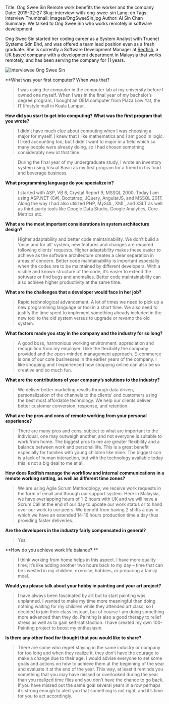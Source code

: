 Title: Ong Swee Sin Remote work benefits the worker and the company
Date: 2019-02-27
Slug: interview-with-ong-swee-sin 
Lang: en 
Tags: interview 
Thumbnail: images/OngSweeSin.jpg 
Author: Ai Sin Chan 
Summary: We talked to Ong Swee Sin who works remotely in software development

Ong Swee Sin started her coding career as a System Analyst with Truenet Systems Sdn Bhd, and was offered a team lead position even as a fresh graduate. She is currently a Software Development Manager at [Redfish](https://www.redfishgroup.co.uk/), a UK based company with a development department in Malaysia that works remotely, and has been serving the company for 11 years.

![Interviewee Ong Swee Sin](/images/OngSweeSin.jpg)

**What was your first computer? When was that?

> I was using the computer in the computer lab at my university before I owned one myself. When I was in the final year of my bachelor’s degree program, I bought an OEM computer from Plaza Low Yat, the IT lifestyle mall in Kuala Lumpur. 

**How did you start to get into computing? What was the first program that you wrote?** 

> I didn’t have much clue about computing when I was choosing a major for myself. I knew that I like mathematics and I am good in logic. I liked accounting too, but I didn’t want to major in a field which so many people were already doing, so I had chosen something considerably new at that time. 

> During the final year of my undergraduate study, I wrote an inventory system using Visual Basic as my first program for a friend in his food and beverage business. 

**What programming language do you specialize in?**

> I started with ASP, VB 6, Crystal Report 9, MSSQL 2000. Today I am using ASP.NET (C#), Bootstrap, JQuery, AngularJS, and MSSQL 2017. Along the way I had also utilized PHP, MySQL, XML, and XSLT as well as third-party tools like Google Data Studio, Google Analytics, Core Metrics etc.

**What are the most important considerations in system architecture design?**

> Higher adaptability and better code maintainability. We don’t build a 'once and for all' system, new features and changes are required following clients’ requests. Higher adaptability makes these easier to achieve as the software architecture creates a clear separation in areas of concern. Better code maintainability is important especially when the codes are to be maintained by different developers. With a visible and known structure of the code, it’s easier to extend the software or find bugs and anomalies. Better code maintainability can also achieve higher productivity at the same time.

**What are the challenges that a developer would face in her job?**

> Rapid technological advancement. A lot of times we need to pick up a new programming language or tool in a short time. We also need to justify the time spent to implement something already included in the new tool to the old system versus to upgrade or revamp the old system. 

**What factors made you stay in the company and the industry for so long?**

> A good boss, harmonious working environment, appreciation and recognition from my employer. I like the flexibility the company provided and the open-minded management approach. E-commerce is one of our core businesses in the earlier years of the company. I like shopping and I experienced how shopping online can also be so creative and so much fun.

**What are the contributions of your company’s solutions to the industry?**

> We deliver better marketing results through data driven, personalization of the channels to the clients’ end customers using the best most affordable technology. We help our clients deliver better customer conversion, response, and retention.

**What are the pros and cons of remote working from your personal experience?**

> There are many pros and cons, subject to what are important to the individual, one may outweigh another, and not everyone is suitable to work from home. The biggest pros to me are greater flexibility and a balance between work and personal life. This is a great benefit especially for families with young children like mine. The biggest con is a lack of human interaction, but with the technology available today this is not a big deal to me at all. 

**How does Redfish manage the workflow and internal communications in a remote working setting, as well as different time zones?**

> We are using Agile Scrum Methodology, we receive work requests in the form of email and through our support system. Here in Malaysia, we have overlapping hours of 1-2 hours with UK and we will have a Scrum Call at the end of our day to update our work status or to hand over our work to our peers. We benefit from having 2 shifts a day in which we have an extended 14-16 hours production time a day thus providing faster deliveries. 

**Are the developers in the industry fairly compensated in general?**

> Yes. 

**How do you achieve work life balance? **

> I think working from home helps in this aspect. I have more quality time; it’s like adding another two hours back to my day – time that can be invested in my children, exercise, hobbies, or preparing a family meal. 

**Would you please talk about your hobby in painting and your art project?**

> I have always been fascinated by art but to start painting was unplanned. I wanted to make my time more meaningful than doing nothing waiting for my children while they attended art class, so I decided to join their class instead, but of course I am doing something more advanced than they do. Painting is also a good therapy to relief stress as well as to gain self-satisfaction. I have created my own 100-Painting project to boost my enthusiasm. 

**Is there any other food for thought that you would like to share?**

> There are some who regret staying in the same industry or company for too long and when they realize it, they don’t have the courage to make a change due to their age. I would advise everyone to set some goals and actions on how to achieve them at the beginning of the year and evaluate it at the end of the year. This way, at least it reminds you something that you may have missed or overlooked during the year than you realized time flies and you don’t have the chance to go back. If you have missed out the same goal several years in a row perhaps it’s strong enough to alert you that something is not right, and it’s time for you to act accordingly. 
